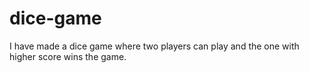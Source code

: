 # dice-game
I have made a dice game where two players can play and the one with higher score wins the game.
